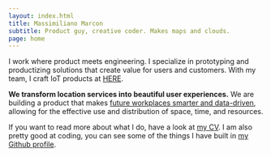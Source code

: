 ```yaml
---
layout: index.html
title: Massimiliano Marcon
subtitle: Product guy, creative coder. Makes maps and clouds.
page: home
---
```


I work where product meets engineering. I specialize in prototyping and productizing solutions that create value for users and customers. With my team, I craft IoT products at [HERE](https://here.com).

**We transform location services into beautiful user experiences.** We are building a product that makes [future workplaces
smarter and data-driven](https://360.here.com/bringing-location-technology-to-the-workplace.-call-for-early-adopters), allowing for the effective use and distribution of space, time, and resources.

If you want to read more about what I do, have a look at [my CV](cv.html). I am also pretty good at coding, you can see some of the
things I have built in [my Github profile](https://github.com/mmarcon).